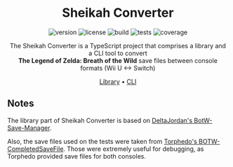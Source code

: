 <div align="center">

# Sheikah Converter

![version](https://img.shields.io/github/package-json/v/ametis70/sheikah-converter?style=flat-square&filename=packages/lib/package.json)
![license](https://img.shields.io/github/license/ametis70/sheikah-converter?style=flat-square)
![build](https://img.shields.io/github/actions/workflow/status/ametis70/sheikah-converter/main.yml?branch=main&style=flat-square)
![tests](https://img.shields.io/endpoint?style=flat-square&url=https://gist.githubusercontent.com/ametis70/1e9d8b2af65d638f46cae48dbf282807/raw/sheikah-converter-junit-tests.json)
![coverage](https://img.shields.io/endpoint?style=flat-square&url=https://gist.githubusercontent.com/ametis70/1e9d8b2af65d638f46cae48dbf282807/raw/sheikah-converter-cobertura-coverage.json)

The Sheikah Converter is a TypeScript project that comprises a library and a CLI tool to convert<br />
**The Legend of Zelda: Breath of the Wild** save files between console formats (Wii U <-> Switch)

[Library](https://github.com/ametis70/sheikah-converter/tree/main/packages/lib#readme) •
[CLI](https://github.com/ametis70/sheikah-converter/tree/main/packages/cli#readme)

</div>

## Notes

The library part of Sheikah Converter is based on [DeltaJordan's BotW-Save-Manager](https://github.com/DeltaJordan/BotW-Save-Manager).

Also, the save files used on the tests were taken from [Torphedo's BOTW-CompletedSaveFile](https://github.com/Torphedo/BOTW-CompletedSaveFile). Those were extremely useful for debugging, as Torphedo provided save files for both consoles.
